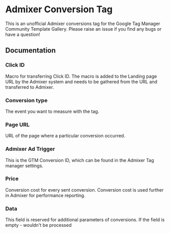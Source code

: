 # Admixer Conversion Tag

This is an unofficial Admixer conversions tag for the Google Tag Manager Community Template Gallery. Please raise an issue if you find any bugs or have a question!

## Documentation
### Сlick ID 
Macro for transferring Click ID. The macro is added to the Landing page URL by the Admixer system and needs to be gathered from the URL and transferred to Admixer.
### Conversion type
The event you want to measure with the tag. 
### Page URL
URL of the page where a particular conversion occurred. 
### Admixer Ad Trigger 
This is the GTM Conversion ID, which can be found in the Admixer Tag manager settings.
### Price
Conversion cost for every sent conversion. Conversion cost is used further in Admixer for performance reporting.
### Data
This field is reserved for additional parameters of conversions. If the field is empty - wouldn't be processed
